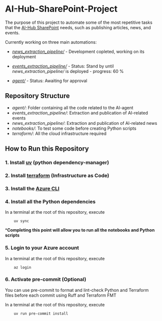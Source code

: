 # AI-Hub-SharePoint-Project

The purpose of this project to automate some of the most repetitive tasks that the [AI-Hub SharePoint](https://endava.sharepoint.com/sites/AINewsletter) needs, such as publishing articles, news, and events.

Currently working on three main automations:

- [*news_extraction_pipeline/*](news_extraction_pipeline/) -   Development copleted, working on its deployment

- [*events_extraction_pipeline/*](ai_events_pipeline/) - Status: Stand by until *news_extraction_pipeline/* is deployed - progress: 60 %

- [*agent/*](agent/) - Status: Awaiting for approval

## Repository Structure 

- *agent/*: Folder containing all the code related to the AI-agent
- *events_extraction_pipeline/*: Extraction and publication of AI-related events 
- *news_extraction_pipeline/*: Extraction and publication of AI-related news
- *notebooks/*: To test some code before creating Python scripts
- *terraform/*: All the cloud infrastructure required

## How to Run this Repository

### 1. Install [uv](https://docs.astral.sh/uv/getting-started/installation/#standalone-installer) (python dependency-manager)

### 2. Install [terraform](https://developer.hashicorp.com/terraform/tutorials/aws-get-started/install-cli) (Infrastructure as Code)

### 3. Install the [Azure CLI](https://learn.microsoft.com/es-es/cli/azure/install-azure-cli?view=azure-cli-latest)


### 4. Install all the Python dependencies

In a terminal at the root of this repository, execute

        uv sync

***Completing this point will allow you to run all the notebooks and Python scripts**

### 5. Login to your Azure account

In a terminal at the root of this repository, execute

        az login

### 6. Activate pre-commit (Optional)

You can use pre-commit to format and lint-check Python and Terraform files before each commit using Ruff and Terraform FMT

In a terminal at the root of this repository, execute

        uv run pre-commit install

